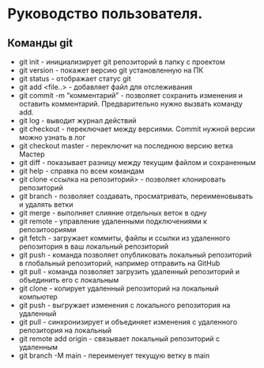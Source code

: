 # Руководство пользователя.
## Команды git
- git init - инициализирует git репозиторий в папку с проектом
- git version - покажет версию git установленную на ПК
- git status - отображает статус git
- git add <file..> - добавляет файл для отслеживания
- git commit -m “комментарий” - позволяет сохранить изменения и оставить комментарий. Предварительно нужно вызвать команду add.
- git log - выводит журнал действий
- git checkout <commit> - переключает между версиями. Commit нужной версии можно узнать в лог
- git checkout master - переключит на последнюю версию ветка Мастер
- git diff - показывает разницу между текущим файлом и сохраненным
- git help - справка по всем командам
- git clone <ссылка на репозиторий> - позволяет клонировать репозиторий
- git branch - позволяет создавать, просматривать, переименовывать и удалять ветки
- git merge - выполняет слияние отдельных веток в одну
- git remote - управление удаленными подключениями к репозитоориями
- git fetch - загружает коммиты, файлы и ссылки из удаленного репозитория в ваш локальный репозиторий
- git push - команда позволяет опубликовать локальный репозиторий в глобальный репозиторий, например отправить на GitHub
- git pull - команда позволяет загрузить удаленный репозиторий и объединить его с локальным
- git clone <uri> - копирует удаленный репозиторий на локальный компьютер
- git push - выгружает изменения с локального репозитория на удаленный
- git pull - синхронизирует и объединяет изменения с удаленного репозитория на локальный
- git remote add origin <uri> - связывает локальный репозиторий с удаленным
- git branch -M main - переименует текущую ветку в main